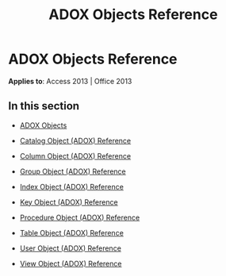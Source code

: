﻿---
title: ADOX Objects Reference
TOCTitle: ADOX Objects
ms:assetid: a35b8759-848f-47cd-86ff-61ab5b3c7dbf
ms:mtpsurl: https://msdn.microsoft.com/library/JJ249756(v=office.15)
ms:contentKeyID: 48546783
ms.date: 09/18/2015
mtps_version: v=office.15
---

# ADOX Objects Reference


**Applies to**: Access 2013 | Office 2013

## In this section

  - [ADOX Objects](adox-objects.md)

  - [Catalog Object (ADOX) Reference](catalog-object-adox-reference.md)

  - [Column Object (ADOX) Reference](column-object-adox-reference.md)

  - [Group Object (ADOX) Reference](group-object-adox-reference.md)

  - [Index Object (ADOX) Reference](index-object-adox-reference.md)

  - [Key Object (ADOX) Reference](key-object-adox-reference.md)

  - [Procedure Object (ADOX) Reference](procedure-object-adox-reference.md)

  - [Table Object (ADOX) Reference](table-object-adox-reference.md)

  - [User Object (ADOX) Reference](user-object-adox-reference.md)

  - [View Object (ADOX) Reference](view-object-adox-reference.md)

